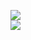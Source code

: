 [![](https://img.shields.io/badge/Made%20With-Github%20Spray-lightgrey.svg?style=for-the-badge&logo=github)](https://github.com/Annihil/github-spray#4576)  
[![](https://i.imgur.com/2DrTn0Z.gif)](https://github.com/Annihil/github-spray)